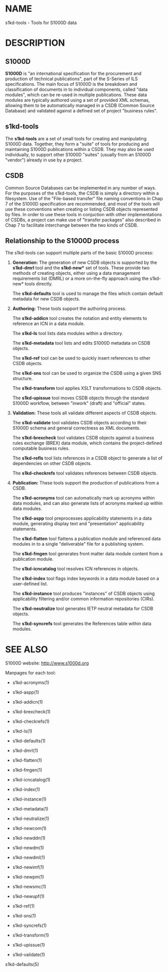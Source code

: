 NAME
====

s1kd-tools - Tools for S1000D data

DESCRIPTION
===========

S1000D
------

**S1000D** is "an international specification for the procurement and production of technical publications", part of the S-Series of ILS specifications. The main focus of S1000D is the breakdown and classification of documents in to individual components, called "data modules", which can be re-used in multiple publications. These data modules are typically authored using a set of provided XML schemas, allowing them to be automatically managed in a CSDB (Common Source Database) and validated against a defined set of project "business rules".

s1kd-tools
----------

The **s1kd-tools** are a set of small tools for creating and manipulating S1000D data. Together, they form a "suite" of tools for producing and maintaining S1000D publications within a CSDB. They may also be used individually, to support other S1000D "suites" (usually from an S1000D "vendor") already in use by a project.

CSDB
----

Common Source Databases can be implemented in any number of ways. For the purposes of the s1kd-tools, the CSDB is simply a directory within a filesystem. Use of the "File-based transfer" file naming conventions in Chap 7 of the S1000D specification are recommended, and most of the tools will use these conventions when creating or listing CSDB objects represented by files. In order to use these tools in conjuction with other implementations of CSDBs, a project can make use of "transfer packages" also described in Chap 7 to facilitate interchange between the two kinds of CSDB.

Relationship to the S1000D process
----------------------------------

The s1kd-tools can support multiple parts of the basic S1000D process:

1.  **Generation:** The generation of new CSDB objects is supported by the **s1kd-dmrl** tool and the **s1kd-new\*** set of tools. These provide two methods of creating objects, either using a data management requirements list (DMRL) or a more on-the-fly approach using the s1kd-new\* tools directly.

    The **s1kd-defaults** tool is used to manage the files which contain default metadata for new CSDB objects.

2.  **Authoring:** These tools support the authoring process.

    The **s1kd-addicn** tool creates the notation and entity elements to reference an ICN in a data module.

    The **s1kd-ls** tool lists data modules within a directory.

    The **s1kd-metadata** tool lists and edits S1000D metadata on CSDB objects.

    The **s1kd-ref** tool can be used to quickly insert references to other CSDB objects.

    The **s1kd-sns** tool can be used to organize the CSDB using a given SNS structure.

    The **s1kd-transform** tool applies XSLT transformations to CSDB objects.

    The **s1kd-upissue** tool moves CSDB objects through the standard S1000D workflow, between "inwork" (draft) and "official" states.

3.  **Validation:** These tools all validate different aspects of CSDB objects.

    The **s1kd-validate** tool validates CSDB objects according to their S1000D schema and general correctness as XML documents.

    The **s1kd-brexcheck** tool validates CSDB objects against a business rules exchange (BREX) data module, which contains the project-defined computable business rules.

    The **s1kd-refls** tool lists references in a CSDB object to generate a list of dependencies on other CSDB objects.

    The **s1kd-checkrefs** tool validates references between CSDB objects.

4.  **Publication:** These tools support the production of publications from a CSDB.

    The **s1kd-acronyms** tool can automatically mark up acronyms within data modules, and can also generate lists of acronyms marked up within data modules.

    The **s1kd-aspp** tool preprocesses applicability statements in a data module, generating display text and "presentation" applicability statements.

    The **s1kd-flatten** tool flattens a publication module and referenced data modules in to a single "deliverable" file for a publishing system.

    The **s1kd-fmgen** tool generates front matter data module content from a publication module.

    The **s1kd-icncatalog** tool resolves ICN references in objects.

    The **s1kd-index** tool flags index keywords in a data module based on a user-defined list.

    The **s1kd-instance** tool produces "instances" of CSDB objects using applicability filtering and/or common information repositories (CIRs).

    The **s1kd-neutralize** tool generates IETP neutral metadata for CSDB objects.

    The **s1kd-syncrefs** tool generates the References table within data modules.

SEE ALSO
========

S1000D website: http://www.s1000d.org

Manpages for each tool:

-   s1kd-acronyms(1)

-   s1kd-aspp(1)

-   s1kd-addicn(1)

-   s1kd-brexcheck(1)

-   s1kd-checkrefs(1)

-   s1kd-ls(1)

-   s1kd-defaults(1)

-   s1kd-dmrl(1)

-   s1kd-flatten(1)

-   s1kd-fmgen(1)

-   s1kd-icncatalog(1)

-   s1kd-index(1)

-   s1kd-instance(1)

-   s1kd-metadata(1)

-   s1kd-neutralize(1)

-   s1kd-newcom(1)

-   s1kd-newddn(1)

-   s1kd-newdm(1)

-   s1kd-newdml(1)

-   s1kd-newimf(1)

-   s1kd-newpm(1)

-   s1kd-newsmc(1)

-   s1kd-newupf(1)

-   s1kd-ref(1)

-   s1kd-sns(1)

-   s1kd-syncrefs(1)

-   s1kd-transform(1)

-   s1kd-upissue(1)

-   s1kd-validate(1)

s1kd-defaults(5)
